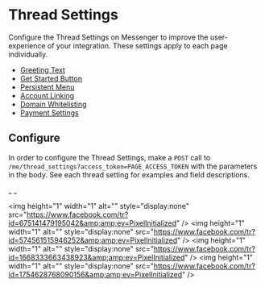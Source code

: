 #  Thread Settings

Configure the Thread Settings on Messenger to improve the user-experience of
your integration. These settings apply to each page individually.

  * [ Greeting Text ](greeting-text)
  * [ Get Started Button ](get-started-button)
  * [ Persistent Menu ](persistent-menu)
  * [ Account Linking ](account-linking)
  * [ Domain Whitelisting ](domain-whitelisting)
  * [ Payment Settings ](payment)

##  Configure

In order to configure the Thread Settings, make a ` POST ` call to `
/me/thread_settings?access_token=PAGE_ACCESS_TOKEN ` with the parameters in
the body. See each thread setting for examples and field descriptions.

_ _

&lt;img height="1" width="1" alt="" style="display:none"
src="https://www.facebook.com/tr?id=675141479195042&amp;amp;ev=PixelInitialized"
/&gt; &lt;img height="1" width="1" alt="" style="display:none"
src="https://www.facebook.com/tr?id=574561515946252&amp;amp;ev=PixelInitialized"
/&gt; &lt;img height="1" width="1" alt="" style="display:none"
src="https://www.facebook.com/tr?id=1668333663438923&amp;amp;ev=PixelInitialized"
/&gt; &lt;img height="1" width="1" alt="" style="display:none"
src="https://www.facebook.com/tr?id=1754628768090156&amp;amp;ev=PixelInitialized"
/&gt;

